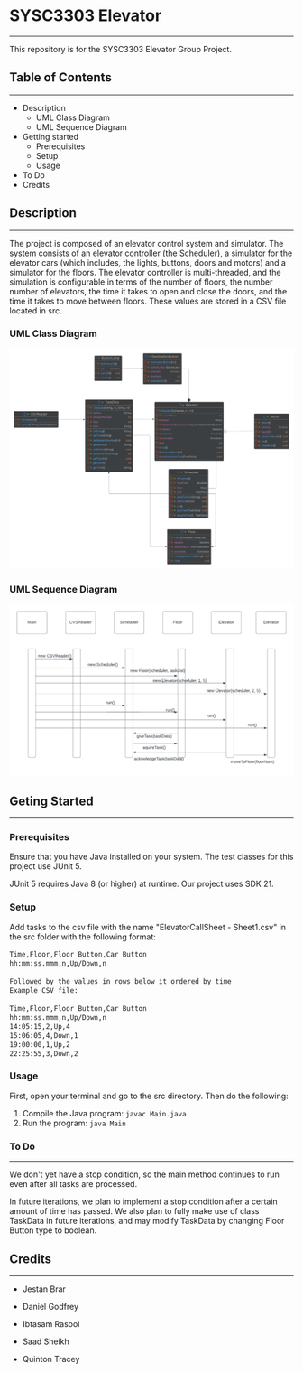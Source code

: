 
# SYSC3303 Elevator 
___
This repository is for the SYSC3303 Elevator Group Project.

## Table of Contents
___
- Description
  - UML Class Diagram
  - UML Sequence Diagram
- Getting started
  - Prerequisites
  - Setup
  - Usage
- To Do
- Credits

## Description
___
The project is composed of an elevator control system and simulator. The system consists of an
elevator controller (the Scheduler), a simulator for the elevator cars (which includes, the lights, buttons, doors
and motors) and a simulator for the floors. The elevator controller is multi-threaded, and the simulation is configurable in terms of the number of floors,
the number number of elevators, the time it takes to open and close the doors, and the time it takes to move
between floors. These values are stored in a CSV file located in src.

### UML Class Diagram
![UML Class](/UML%20Class%20Diagram.png)

### UML Sequence Diagram
![UML Sequence](/UML%20Sequence%20Diagram.png)

## Geting Started
___
### Prerequisites
Ensure that you have Java installed on your system.
The test classes for this project use JUnit 5.

JUnit 5 requires Java 8 (or higher) at runtime. Our project uses SDK 21.

### Setup
Add tasks to the csv file with the name "ElevatorCallSheet - Sheet1.csv" in the src folder with the following format:

    Time,Floor,Floor Button,Car Button
    hh:mm:ss.mmm,n,Up/Down,n

    Followed by the values in rows below it ordered by time
    Example CSV file:

    Time,Floor,Floor Button,Car Button
    hh:mm:ss.mmm,n,Up/Down,n
    14:05:15,2,Up,4
    15:06:05,4,Down,1
    19:00:00,1,Up,2
    22:25:55,3,Down,2

### Usage
First, open your terminal and go to the src directory. Then do the following:
1. Compile the Java program:
```javac Main.java```
2. Run the program:
```java Main```

### To Do
___
We don't yet have a stop condition, so the main method continues to run even after all tasks are processed.

In future iterations, we plan to implement a stop condition after a certain amount of time has passed.
We also plan to fully make use of class TaskData in future iterations, and may modify TaskData by changing Floor Button type to boolean.


## Credits
___

- Jestan Brar

- Daniel Godfrey

- Ibtasam Rasool

- Saad Sheikh

- Quinton Tracey 


